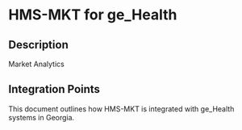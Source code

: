 # HMS-MKT for ge_Health

## Description

Market Analytics

## Integration Points

This document outlines how HMS-MKT is integrated with ge_Health systems in Georgia.
